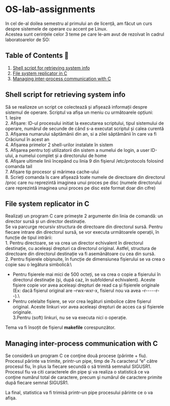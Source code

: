 # OS-lab-assignments
In cel de-al doilea semestru al primului an de licență, am făcut un curs despre sistemele de operare cu accent pe Linux.\
Acestea sunt cerințele celor 3 teme pe care le-am avut de rezolvat în cadrul laboratoarelor de SO:

## Table of Contents 📃
1. [Shell script for retrieving system info](#shell-script)
2. [File system replicator in C](#file-system)
3. [Managing inter-process communication with C](#process)

<a name="shell-script"></a>
## Shell script for retrieving system info
Să se realizeze un script ce colectează și afișează informații despre sistemul de operare.
Scriptul va afișa un meniu cu următoarele opțiuni:\
1\. Ieșire\
2\. Afișare: ID-ul procesului initiat la executarea scriptului, tipul sistemului de operare, numărul de secunde de când 
s-a executat scriptul și calea curentă\
3\. Afișarea numarului săptămânii din an, si a zilei săptămânii în care va fi Crăciunul în acest an\
4\. Afișarea primelor 2 shell-urilor instalate în sistem\
5\. Afișarea pentru toți utilizatorii din sistem a numelui de login, a user ID-ului, a numelui complet și a directorului 
de home\
6\. Afişare ultimele linii începând cu linia 9 din fișierul /etc/protocols folosind comanda tail\
7\. Afișare tip procesor şi mărimea cache-ului\
8\. Scrieți comanda ls care afișează toate numele de directoare din directorul /proc care nu reprezintă imaginea unui 
proces pe disc (numele directorului care reprezintă imaginea unui proces pe disc este format doar din cifre)

<a name="file-system"></a>
## File system replicator in C
Realizați un program C care primește 2 argumente din linia de comandă: un director sursă și un director destinație.\
Se va parcurge recursiv structura de directoare din directorul sursă. Pentru fiecare intrare din directorul sursă, se 
vor executa următoarele operații, în funcție de tipul intrării:\
1\. Pentru directoare, se va crea un director echivalent în directorul destinație, cu aceleași drepturi ca directorul 
original. Astfel, structura de directoare din directorul destinație va fi asemănătoare cu cea din sursă.\
2\. Pentru fișierele obișnuite, în funcție de dimensiunea fișierului se va crea o copie sau o legătura simbolică:\
* Pentru fișierele mai mici de 500 octeți, se va crea o copie a fișierului în directorul destinație (și, după caz, 
în subfolderul echivalent). Aceste fișiere copie vor avea aceleași drepturi de read ca și fișierele originale (Ex: 
dacă fișierul original are –rwx-wxr-x, fisierul nou va avea –r-----r--).\
* Pentru celelalte fișiere, se vor crea legături simbolice către fișierul original. Aceste linkuri vor avea aceleași 
drepturi de acces ca și fișierele originale.\
3\.Pentru (soft) linkuri, nu se va executa nici o operație.

Tema va fi însoțit de fișierul **makefile** corespunzător.

<a name="process"></a>
## Managing inter-process communication with C
Se consideră un program C ce conţine două procese (părinte + fiu). Procesul părinte va trimite, printr-un pipe, timp 
de 7s caracterul “e” către procesul fiu, în plus la fiecare secundă o să trimită semnalul SIGUSR1. Procesul fiu va 
citi caracterele din pipe şi va realiza o statistică ce va conţine numărul total de caractere, precum şi numărul de 
caractere primite după fiecare semnal SIGUSR1. 

La final, statistica va fi trimisă printr-un pipe procesului părinte ce o va afişa.
